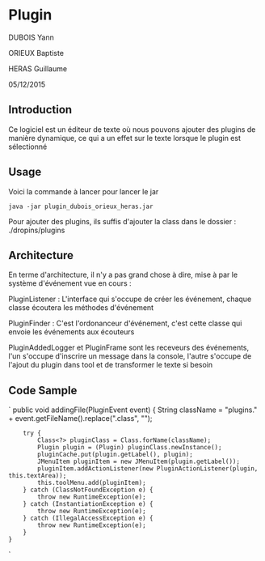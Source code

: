# Plugin

DUBOIS Yann

ORIEUX Baptiste

HERAS Guillaume

05/12/2015

## Introduction

Ce logiciel est un éditeur de texte où nous pouvons ajouter des plugins de manière dynamique,
ce qui a un effet sur le texte lorsque le plugin est sélectionné

## Usage

Voici la commande à lancer pour lancer le jar

`java -jar plugin_dubois_orieux_heras.jar`

Pour ajouter des plugins, ils suffis d'ajouter la class dans le dossier : ./dropins/plugins

## Architecture

En terme d'architecture, il n'y a pas grand chose à dire, mise à par le système d'événement
vue en cours :

PluginListener : L'interface qui s'occupe de créer les événement, chaque classe écoutera les
méthodes d'événement

PluginFinder : C'est l'ordonanceur d'événement, c'est cette classe qui envoie les événements aux
écouteurs

PluginAddedLogger et PluginFrame sont les receveurs des événements, l'un s'occupe d'inscrire un
message dans la console, l'autre s'occupe de l'ajout du plugin dans tool et de transformer le texte
si besoin

## Code Sample

`
public void addingFile(PluginEvent event) {
		String className = "plugins." + event.getFileName().replace(".class", "");
		
		try {
			Class<?> pluginClass = Class.forName(className);
			Plugin plugin = (Plugin) pluginClass.newInstance();
			pluginCache.put(plugin.getLabel(), plugin);
			JMenuItem pluginItem = new JMenuItem(plugin.getLabel());
			pluginItem.addActionListener(new PluginActionListener(plugin, this.textArea));
			this.toolMenu.add(pluginItem);
		} catch (ClassNotFoundException e) {
			throw new RuntimeException(e);
		} catch (InstantiationException e) {
			throw new RuntimeException(e);
		} catch (IllegalAccessException e) {
			throw new RuntimeException(e);
		}
	}
`